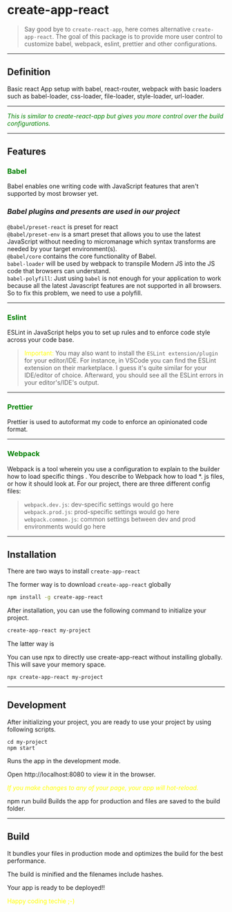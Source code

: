# create-app-react

> Say good bye to `create-react-app`, here comes alternative `create-app-react`. The goal of this package is to provide more user control to customize babel, webpack, eslint, prettier and other configurations.

---

## Definition

Basic react App setup with babel, react-router, webpack with basic loaders such as babel-loader, css-loader, file-loader, style-loader, url-loader.

---

<font color=green>_This is similar to create-react-app but gives you more control over the build configurations._</font>

---

## Features

### <font color=green>Babel</font>

Babel enables one writing code with JavaScript features that aren't supported by most browser yet.

### _Babel plugins and presents are used in our project_

`@babel/preset-react` is preset for react<br />
`@babel/preset-env` is a smart preset that allows you to use the latest JavaScript without needing to micromanage which syntax transforms are needed by your target environment(s). <br />
`@babel/core` contains the core functionality of Babel. <br />
`babel-loader` will be used by webpack to transpile Modern JS into the JS code that browsers can understand.<br />
`babel-polyfill`: Just using `babel` is not enough for your application to work because all the latest Javascript features are not supported in all browsers. So to fix this problem, we need to use a polyfill.

---

### <font color=green>Eslint</font>

ESLint in JavaScript helps you to set up rules and to enforce code style across your code base.

> <font color=yellow>Important:</font> You may also want to install the `ESLint extension/plugin` for your editor/IDE. For instance, in VSCode you can find the ESLint extension on their marketplace. I guess it's quite similar for your IDE/editor of choice. Afterward, you should see all the ESLint errors in your editor's/IDE's output.

---

### <font color=green>Prettier</font>

Prettier is used to autoformat my code to enforce an opinionated code format.

---

### <font color=green>Webpack</font>

Webpack is a tool wherein you use a configuration to explain to the builder how to load specific things . You describe to Webpack how to load \*. js files, or how it should look at.
For our project, there are three different config files:

> `webpack.dev.js`: dev-specific settings would go here <br /> `webpack.prod.js`: prod-specific settings would go here <br /> `webpack.common.js`: common settings between dev and prod environments would go here

---

## Installation

There are two ways to install `create-app-react`
<br/>

The former way is to download `create-app-react` globally

```bash
npm install -g create-app-react
```

After installation, you can use the following command to initialize your project.

```bash
create-app-react my-project
```

The latter way is
<br />

You can use npx to directly use create-app-react without installing globally. This will save your memory space.

```bash
npx create-app-react my-project
```

---

## Development

After initializing your project, you are ready to use your project by using following scripts.

```
cd my-project
npm start
```

Runs the app in the development mode.

Open http://localhost:8080 to view it in the browser.

<font color= yellow >_If you make changes to any of your page, your app will hot-reload._ </font>

npm run build
Builds the app for production and files are saved to the build folder.

---

## Build

It bundles your files in production mode and optimizes the build for the best performance.

The build is minified and the filenames include hashes.

Your app is ready to be deployed!!

<font color=yellow> Happy coding techie ;-) </font>
